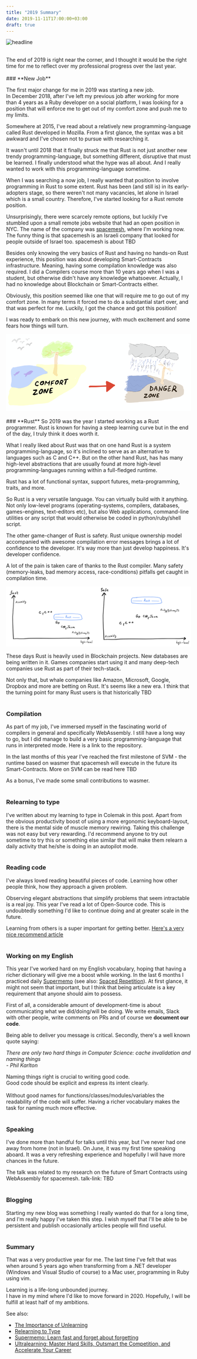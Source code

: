 ```yaml
---
title: "2019 Summary"
date: 2019-11-11T17:00:00+03:00
draft: true
---
```


![headline][headline]

<br/>
The end of 2019 is right near the corner, and I thought it would be the right time for me to reflect over my professional progress over the last year.
<br/>
<br/>
### **New Job**

The first major change for me in 2019 was starting a new job.
<br/>In December 2018, after I've left my previous job after working for more than 4 years as a Ruby developer on a social platform,
I was looking for a position that will enforce me to get out of my comfort zone and push me to my limits.
<br/>

Somewhere at 2015, I've read about a relatively new programming-language called Rust developed in Mozilla.
From a first glance, the syntax was a bit awkward and I've chosen not to pursue with researching it.

It wasn't until 2018 that it finally struck me that Rust is not just another new trendy programming-language, but something different, disruptive that must be learned.
I finally understood what the hype was all about. And I really wanted to work with this programming-language sometime.

When I was searching a now job, I really wanted that position to involve programming in Rust to some extent.
Rust has been (and still is) in its early-adopters stage, so there weren't not many vacancies, let alone in Israel which is a small country.
Therefore, I've started looking for a Rust remote position.

Unsurprisingly, there were scarcely remote options, but luckily I've stumbled upon a small remote jobs website that had an open position in NYC.
The name of the company was [spacemesh][spacemesh], where I'm working now. The funny thing is that spacemesh is an Israeli company that looked for people outside of Israel too.
spacemesh is about TBD

Besides only knowing the very basics of Rust and having no hands-on Rust experience, this position was about developing Smart-Contracts infrastructure.
Meaning, having some compilation knowledge was also required. I did a Compilers course more than 10 years ago when I was a student, but otherwise didn't have any knowledge whatsoever.
Actually, I had no knowledge about Blockchain or Smart-Contracts either.

Obviously, this position seemed like one that will require me to go out of my comfort zone.
In many terms it forced me to do a substantial start over, and that was perfect for me.
Luckily, I got the chance and got this position!

I was ready to embark on this new journey, with much excitement and some fears how things will turn.

<img src="images/comfort-zone-to-danger-zone.png"/>
<br/>
<br/>
### **Rust**
So 2019 was the year I started working as a Rust programmer. Rust is known for having a steep learning curve but in the end of the day, I truly think it does worth it.

What I really liked about Rust was that on one hand Rust is a system programming-language, so it's inclined to serve as an alternative to languages such as C and C++.
But on the other hand Rust, has has many high-level abstractions that are usually found at more high-level programming-languages running within a full-fledged runtime.

Rust has a lot of functional syntax, support futures, meta-programming, traits, and more.

So Rust is a very versatile language. You can virtually build with it anything. Not only low-level programs
(operating-systems, compilers, databases, games-engines, text-editors etc), but also Web applications, command-line utilities or any script that would otherwise be coded
in python/ruby/shell script.

The other game-changer of Rust is safety. Rust unique ownership model accompanied with awesome compilation error messages brings a lot of confidence to the developer.
It's way more than just develop happiness. It's developer confidence.

A lot of the pain is taken care of thanks to the Rust compiler.
Many safety (memory-leaks, bad memory access, race-conditions) pitfalls get caught in compilation time.

<img src="images/rust-charts.png"/>

These days Rust is heavily used in Blockchain projects. New databases are being written in it. Games companies start using it and many deep-tech companies
use Rust as part of their tech-stack.

Not only that, but whale companies like Amazon, Microsoft, Google, Dropbox and more are betting on Rust. It's seems like a new era.
I think that the turning point for many Rust users is that historically TBD
<br/>
<br/>
### **Compilation**
As part of my job, I've immersed myself in the fascinating world of compilers in general and specifically WebAssembly.
I still have a long way to go, but I did manage to build a very basic programming-language that runs in interpreted mode.
Here is a link to the repository.

In the last months of this year I've reached the first milestone of SVM - the runtime based on wasmer that spacemesh will execute in the future
its Smart-Contracts. More on SVM can be read here TBD

As a bonus, I've made some small contributions to wasmer.
<br/>
<br/>
### **Relearning to type**
I've written about my learning to type in Colemak in this post. Apart from the obvious productivity boost of using a more ergonomic keyboard-layout, there is the mental side
of muscle memory rewiring. Taking this challenge was not easy but very rewarding. I'd recommend anyone to try out sometime to try this or something else similar
that will make them relearn a daily activity that he/she is doing in an autopilot mode.
<br/>
<br/>
### **Reading code**
I've always loved reading beautiful pieces of code. Learning how other people think, how they approach a given problem.

Observing elegant abstractions that simplify problems that seem intractable is a real joy.
This year I've read a lot of Open-Source code. This is undoubtedly something I'd like to continue doing and at greater scale in the future.

Learning from others is a super important for getting better. [Here's a very nice recommend article][ultralearning-environments]
<br/>
<br/>
### **Working on my English**
This year I've worked hard on my English vocabulary, hoping that having a richer dictionary will give me a boost while working.
In the last 6 months I practiced daily [Supermemo][supermemo] (see also: [Spaced Repetition][spaced-repetition]).
At first glance, it might not seem that important, but I think that being articulate is a key requirement that anyone should aim to possess.

First of all, a considerable amount of development-time is about communicating what we did/doing/will be doing.
We write emails, Slack with other people, write comments on PRs and of course we **document our code**.

Being able to deliver you message is critical. Secondly, there's a well known quote saying:

_There are only two hard things in Computer Science: cache invalidation and naming things_
<br/>
_- Phil Karlton_

Naming things right is crucial to writing good code.
<br/>Good code should be explicit and express its intent clearly.
<br/><br/>Without good names for functions/classes/modules/variables the readability of the code will suffer.
Having a richer vocabulary makes the task for naming much more effective.
<br/>
<br/>
### **Speaking**
I've done more than handful for talks until this year, but I've never had one away from home (not in Israel).
On June, it was my first time speaking aboard. It was a very refreshing experience and hopefully I will have more chances in the future.

The talk was related to my research on the future of Smart Contracts using WebAssembly for spacemesh.
talk-link: TBD
<br/>
<br/>
### **Blogging**
Starting my new blog was something I really wanted do that for a long time, and I'm really happy I've taken this step.
I wish myself that I'll be able to be persistent and publish occasionally articles people will find useful.
<br/>
<br/>
### **Summary**
That was a very productive year for me. The last time I've felt that was when around 5 years ago when
transforming from a .NET developer (Windows and Visual Studio of course) to a Mac user, programming in Ruby using vim.

Learning is a life-long unbounded journey.
<br/>
I have in my mind where I'd like to move forward in 2020.
Hopefully, I will be fulfill at least half of my ambitions.


See also:

* [The Importance of Unlearning][the-importance-of-unlearning]
* [Relearning to Type][relearning-to-type]
* [Supermemo: Learn fast and forget about forgetting][supermemo]
* [Ultralearning: Master Hard Skills, Outsmart the Competition, and Accelerate Your Career][ultralearning-book]


[headline]: https://www.incimages.com/uploaded_files/image/970x450/getty_477569935_970656970450085_79639.jpg
[spacemesh]: http://spacemesh.io
[chess]: http://chess.com
[supermemo]: https://supermemo.com
[talk]: https://www.youtube.com/watch?v=mcvBXQ0SWJM
[the-importance-of-unlearning]: https://gryphon.dev/2019/06/27/the-importance-of-unlearning/
[relearning-to-type]: https://gryphon.dev/2019/10/04/relearning-to-type/
[ultralearning-environments]:  https://www.scotthyoung.com/blog/2019/01/03/ultralearning-environments/
[ultralearning-book]: https://www.amazon.com/Ultralearning-Master-Outsmart-Competition-Accelerate-ebook/dp/B07K6MF8MD
[spaced-repetition]: https://en.wikipedia.org/wiki/Spaced_repetition
[supermemo]: https://www.supermemo.com/en
